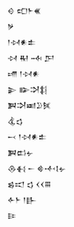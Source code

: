 <div class='block'>
<div class='line'>𒄰 𒍏𒈨𒌍</div>
<div class='line'>𒃻</div>
<div class='line'>𒁹𒀴𒀭𒉺</div>
<div class='line'>𒀴 𒊑 𒁄 𒂅</div>
<div class='line'>𒋬 𒁹𒀴𒀭</div>
<div class='line'>𒉌 𒅔𒋫𒈭</div>
<div class='line'>𒀉𒋫𒀜𒊒𒍮</div>
<div class='line'>𒆬𒌓</div>
<div class='line'>𒁁 𒁹𒀴𒀭𒉺</div>
<div class='line'>𒀉𒆗𒉡</div>
<div class='line'>𒁲𒈬 𒀸 𒄵𒋾𒋙𒉡</div>
<div class='line'>𒌗𒀊 𒌓 𒌋𒌋𒐋</div>
<div class='line'>𒅆𒈨 𒁹𒃲</div>
<div class='line'>𒄿</div>
</div>